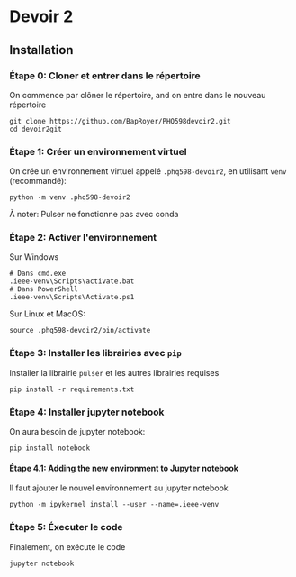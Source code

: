 # Devoir 2

## Installation

### Étape 0: Cloner et entrer dans le répertoire

On commence par clôner le répertoire, and on entre dans le nouveau répertoire

```
git clone https://github.com/BapRoyer/PHQ598devoir2.git
cd devoir2git
```

### Étape 1: Créer un environnement virtuel


On crée un environnement virtuel appelé `.phq598-devoir2`, en utilisant `venv` (recommandé):

```
python -m venv .phq598-devoir2
```

<!-- You might have to replace `python` by `python2` or `python3` depending on your Python installation. -->
À noter: Pulser ne fonctionne pas avec conda

### Étape 2: Activer l'environnement

Sur Windows

```
# Dans cmd.exe
.ieee-venv\Scripts\activate.bat
# Dans PowerShell
.ieee-venv\Scripts\Activate.ps1
```
Sur Linux et MacOS:

```
source .phq598-devoir2/bin/activate
```

### Étape 3: Installer les librairies avec `pip`

Installer la librairie `pulser` et les autres librairies requises

```
pip install -r requirements.txt
```

### Étape 4: Installer jupyter notebook

On aura besoin de jupyter notebook:

```
pip install notebook
```

#### Étape 4.1: Adding the new environment to Jupyter notebook

Il faut ajouter le nouvel environnement au jupyter notebook
<!-- If you created a new virtual environment, you'll need to add it as a new kernel in Jupyter notebook. To do so, we use `ipykernel`: -->

```
python -m ipykernel install --user --name=.ieee-venv
```
<!-- We now have a new kernel called `.phq598-devoir2` inside of our notebooks. -->


### Étape 5: Éxecuter le code

Finalement, on exécute le code

```
jupyter notebook
```

<!-- After opening a notebook, make sure the kernel is set to `.ieee-venv`. -->